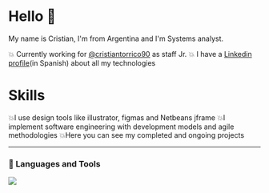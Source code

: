 
# Hello 🤟
My name is Cristian, I'm from Argentina and I'm Systems analyst.

💥 Currently working for [@cristiantorrico90](https://github.com/cristiantorrico90) as staff Jr.
💥 I have a [Linkedin profile](https://www.linkedin.com/in/cristian-torrico/)(in Spanish) about all my technologies

# Skills
💥I use design tools like illustrator, figmas and Netbeans jframe
💥I implement software engineering with development models and agile methodologies
💥Here you can see my completed and ongoing projects


---
<div aling = left >
  <h3>
    🔨 Languages and Tools 
  </h3>
  <img src = 
</div>

